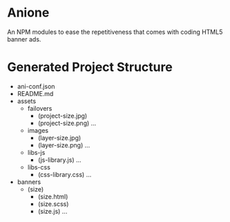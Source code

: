 # Anione
An NPM modules to ease the repetitiveness that comes with coding HTML5 banner ads.

# Generated Project Structure
* ani-conf.json
* README.md
* assets
	* failovers
		* (project-size.jpg)
		* (project-size.png)
		...
	* images
		* (layer-size.jpg)
		* (layer-size.png)
		...
	* libs-js
		* (js-library.js)
		...
	* libs-css
		* (css-library.css)
		...
* banners
	* (size)
		* (size.html)
		* (size.scss)
		* (size.js)
	...